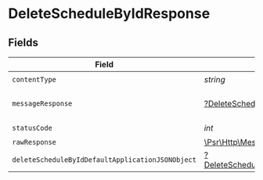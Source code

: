 # DeleteScheduleByIdResponse


## Fields

| Field                                                                                                            | Type                                                                                                             | Required                                                                                                         | Description                                                                                                      |
| ---------------------------------------------------------------------------------------------------------------- | ---------------------------------------------------------------------------------------------------------------- | ---------------------------------------------------------------------------------------------------------------- | ---------------------------------------------------------------------------------------------------------------- |
| `contentType`                                                                                                    | *string*                                                                                                         | :heavy_check_mark:                                                                                               | N/A                                                                                                              |
| `messageResponse`                                                                                                | [?DeleteScheduleByIdMessageResponse](../../models/operations/DeleteScheduleByIdMessageResponse.md)               | :heavy_minus_sign:                                                                                               | A confirmation message.                                                                                          |
| `statusCode`                                                                                                     | *int*                                                                                                            | :heavy_check_mark:                                                                                               | N/A                                                                                                              |
| `rawResponse`                                                                                                    | [\Psr\Http\Message\ResponseInterface](https://www.php-fig.org/psr/psr-7/#33-psrhttpmessageresponseinterface)     | :heavy_minus_sign:                                                                                               | N/A                                                                                                              |
| `deleteScheduleByIdDefaultApplicationJSONObject`                                                                 | [?DeleteScheduleByIdDefaultApplicationJSON](../../models/operations/DeleteScheduleByIdDefaultApplicationJSON.md) | :heavy_minus_sign:                                                                                               | Error response.                                                                                                  |